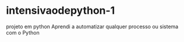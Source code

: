 # intensivaodepython-1
 projeto em python Aprendi a automatizar qualquer processo ou  sistema com o Python
